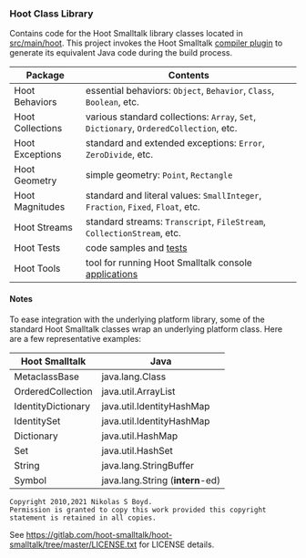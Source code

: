 ### Hoot Class Library

Contains code for the Hoot Smalltalk library classes located in [src/main/hoot](src/main/hoot).
This project invokes the Hoot Smalltalk [compiler plugin][hoot-maven-plugin] to generate its equivalent Java code during
the build process.

| **Package** | **Contents** |
| ----------- | ------------ |
| Hoot Behaviors   | essential behaviors: `Object`, `Behavior`, `Class`, `Boolean`, etc. |
| Hoot Collections | various standard collections: `Array`, `Set`, `Dictionary`, `OrderedCollection`, etc. |
| Hoot Exceptions  | standard and extended exceptions: `Error`, `ZeroDivide`, etc. |
| Hoot Geometry    | simple geometry: `Point`, `Rectangle` |
| Hoot Magnitudes  | standard and literal values: `SmallInteger`, `Fraction`, `Fixed`, `Float`, etc. |
| Hoot Streams     | standard streams: `Transcript`, `FileStream`, `CollectionStream`, etc. |
| Hoot Tests       | code samples and [tests](../hoot-design/tests.md#test-framework) |
| Hoot Tools       | tool for running Hoot Smalltalk console [applications][console-apps] |

#### Notes

To ease integration with the underlying platform library, some of the standard Hoot Smalltalk classes wrap an underlying
platform class. Here are a few representative examples:

| **Hoot Smalltalk** | **Java** |
| -------- | -------- |
| MetaclassBase      | java.lang.Class |
| OrderedCollection  | java.util.ArrayList |
| IdentityDictionary | java.util.IdentityHashMap |
| IdentitySet        | java.util.IdentityHashMap |
| Dictionary         | java.util.HashMap |
| Set    | java.util.HashSet |
| String | java.lang.StringBuffer |
| Symbol | java.lang.String (**intern**-ed) |


```
Copyright 2010,2021 Nikolas S Boyd.
Permission is granted to copy this work provided this copyright statement is retained in all copies.
```
See https://gitlab.com/hoot-smalltalk/hoot-smalltalk/tree/master/LICENSE.txt for LICENSE details.

[hoot-maven-plugin]: ../hoot-maven-plugin/README.md#hoot-maven-plugin
[tests]: ../hoot-design/tests.md#test-framework
[console-apps]: ../hoot-design/tests.md#running-applications
